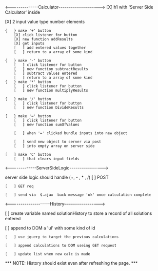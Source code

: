 <--------------Calculator--------------------->
[X] h1 with 'Server Side Calculator' inside

[X] 2 input value type number elements 

    {   } make '+' button
        [X] click listener for button
        [X] new function addResults
        [X] get inputs
        [   ] add entered values together 
        [   ] return to a array of some kind

    {   } make '-' button
        [   ] click listener for button
        [   ] new function subtractResults
        [   ] subtract values entered
        [   ] return to a array of some kind
    {   } make '*' button
        [   ] click listener for button
        [   ] new function multiplyResults

    {   } make '/' button
        [   ] click listener for button
        [   ] new function DivideResults

    {   } make '=' button 
        [   ] click listener for button
        [   ] new function sumOfValues

        [   ] when '=' clicked bundle inputs into new object

        [   ] send new object to server via post
        [   ] into empty array on server side
       
    [   ] make 'C' button
        [   ] that clears input fields
    
<-------------ServerSideLogic----------------->

server side logic should handle (+, - , * , /)
    [   ] POST

    [   ] GET req

    [   ] send via  $.ajax  back message 'ok' once calculation complete

<--------------------History------------------>

[   ] create variable named solutionHistory to store a record of all solutions entered

[   ] append to DOM a 'ul' with some kind of id

    [   ] use jquery to target the previous calculations 

    [   ] append calculations to DOM useing GET request

    [   ] update list when new calc is made

*** NOTE: History should exist even after refreshing the page. ***